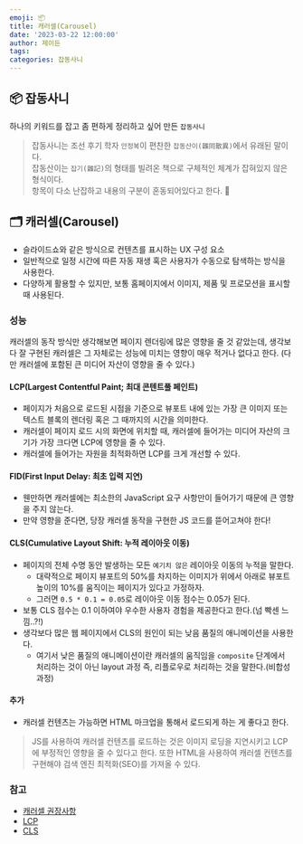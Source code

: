 ```yaml
---
emoji: 📦
title: 캐러셀(Carousel)
date: '2023-03-22 12:00:00'
author: 제이든
tags:
categories: 잡동사니
---
```


## 📦 잡동사니

하나의 키워드를 잡고 좀 편하게 정리하고 싶어 만든 `잡동사니`<br/>

> 잡동사니는 조선 후기 학자 `안정복`이 편찬한 `잡동산이(雜同散異)`에서 유래된 말이다.<br/>
> 잡동산이는 `잡기(雜記)`의 형태를 빌려온 책으로 구체적인 체계가 잡혀있지 않은 형식이다.<br/>
> 항목이 다소 난잡하고 내용의 구분이 혼동되어있다고 한다. 🤣

## 🗂️ 캐러셀(Carousel)

- 슬라이드쇼와 같은 방식으로 컨텐츠를 표시하는 UX 구성 요소
- 일반적으로 일정 시간에 따른 자동 재생 혹은 사용자가 수동으로 탐색하는 방식을 사용한다.
- 다양하게 활용할 수 있지만, 보통 홈페이지에서 이미지, 제품 및 프로모션을 표시할 때 사용된다.

### 성능

캐러셀의 동작 방식만 생각해보면 페이지 렌더링에 많은 영향을 줄 것 같았는데, 생각보다 잘 구현된 캐러셀은 그 자체로는
성능에 미치는 영향이 매우 적거나 없다고 한다. (다만 캐러셀에 포함된 큰 미디어 자산이 영향을 줄 수 있다.)

#### LCP(Largest Contentful Paint; 최대 콘텐트풀 페인트)

- 페이지가 처음으로 로드된 시점을 기준으로 뷰포트 내에 있는 가장 큰 이미지 또는 텍스트 블록의 렌더링 혹은 그 때까지의 시간을 의미한다.
- 캐러셀이 페이지 로드 시의 화면에 위치할 때, 캐러셀에 들어가는 미디어 자산의 크기가 가장 크다면 LCP에 영향을 줄 수 있다.
- 캐러셀에 들어가는 자원을 최적화하면 LCP를 크게 개선할 수 있다.

#### FID(First Input Delay: 최초 입력 지연)

- 웬만하면 캐러셀에는 최소한의 JavaScript 요구 사항만이 들어가기 때문에 큰 영향을 주지 않는다.
- 만약 영향을 준다면, 당장 캐러셀 동작을 구현한 JS 코드를 뜯어고쳐야 한다!

#### CLS(Cumulative Layout Shift: 누적 레이아웃 이동)

- 페이지의 전체 수명 동안 발생하는 모든 `예기치 않은` 레이아웃 이동의 누적을 말한다.
  - 대략적으로 페이지 뷰포트의 50%를 차지하는 이미지가 위에서 아래로 뷰포트 높이의 10%를 움직이는 페이지가 있다고 가정하자.
  - 그러면 `0.5 * 0.1 = 0.05`로 레이아웃 이동 점수는 0.05가 된다.
- 보통 CLS 점수는 0.1 이하여야 우수한 사용자 경험을 제공한다고 한다.(넘 빡센 느낌..?!)
- 생각보다 많은 웹 페이지에서 CLS의 원인이 되는 낮음 품질의 애니메이션을 사용한다.
  - 여기서 낮은 품질의 애니메이션이란 캐러셀의 움직임을 `composite` 단계에서 처리하는 것이 아닌 layout 과정 즉, 리플로우로 처리하는 것을 말한다.(비합성 과정)

#### 추가

- 캐러셀 컨텐츠는 가능하면 HTML 마크업을 통해서 로드되게 하는 게 좋다고 한다.

> JS를 사용하여 캐러셀 컨텐츠를 로드하는 것은 이미지 로딩을 지연시키고 LCP에 부정적인 영향을 줄 수 있다고 한다.
> 또한 HTML을 사용하여 캐러셀 컨텐츠를 구현해야 검색 엔진 최적화(SEO)를 가져올 수 있다.

### 참고

- [캐러셀 권장사항](https://web.dev/i18n/ko/carousel-best-practices/)
- [LCP](https://web.dev/i18n/ko/lcp/)
- [CLS](https://web.dev/i18n/ko/cls/)

```toc

```
